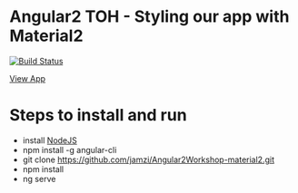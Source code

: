 # Angular2 TOH - Styling our app with Material2

[![Build Status](https://travis-ci.org/jamzi/Angular2Workshop-material2.svg?branch=master)](https://travis-ci.org/jamzi/Angular2Workshop-material2)
<p><a href="https://angular2workshop-material2.firebaseapp.com/">View App</a></p>

# Steps to install and run
* install [NodeJS](https://nodejs.org/en/)
* npm install -g angular-cli
* git clone https://github.com/jamzi/Angular2Workshop-material2.git
* npm install 
* ng serve

